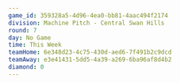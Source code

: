 ```yaml
---
game_id: 359328a5-4d96-4ea0-bb81-4aac494f2174
division: Machine Pitch - Central Swan Hills
round: 7
day: No Game
time: This Week
teamHome: 6e348d23-4c75-430d-aed6-7f491b2c9dcd
teamAway: e3e41431-5dd5-4a39-a269-6ba96af8d4b2
diamond: 0
---
```

